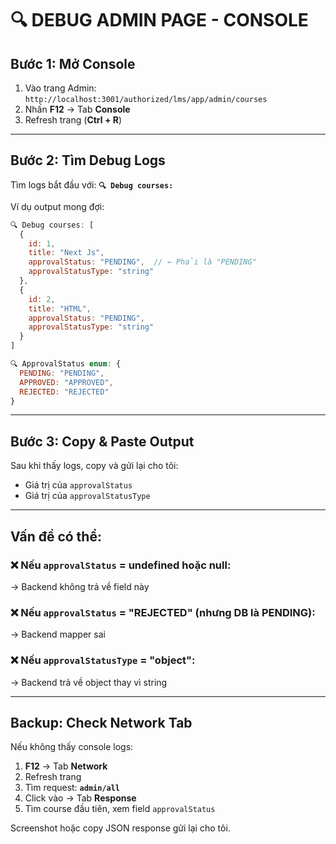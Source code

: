 # 🔍 DEBUG ADMIN PAGE - CONSOLE

## Bước 1: Mở Console

1. Vào trang Admin: `http://localhost:3001/authorized/lms/app/admin/courses`
2. Nhấn **F12** → Tab **Console**
3. Refresh trang (**Ctrl + R**)

---

## Bước 2: Tìm Debug Logs

Tìm logs bắt đầu với: **`🔍 Debug courses:`**

Ví dụ output mong đợi:

```javascript
🔍 Debug courses: [
  {
    id: 1,
    title: "Next Js",
    approvalStatus: "PENDING",  // ← Phải là "PENDING"
    approvalStatusType: "string"
  },
  {
    id: 2,
    title: "HTML",
    approvalStatus: "PENDING",
    approvalStatusType: "string"
  }
]

🔍 ApprovalStatus enum: {
  PENDING: "PENDING",
  APPROVED: "APPROVED",
  REJECTED: "REJECTED"
}
```

---

## Bước 3: Copy & Paste Output

Sau khi thấy logs, copy và gửi lại cho tôi:

- Giá trị của `approvalStatus`
- Giá trị của `approvalStatusType`

---

## Vấn đề có thể:

### ❌ Nếu `approvalStatus` = undefined hoặc null:

→ Backend không trả về field này

### ❌ Nếu `approvalStatus` = "REJECTED" (nhưng DB là PENDING):

→ Backend mapper sai

### ❌ Nếu `approvalStatusType` = "object":

→ Backend trả về object thay vì string

---

## Backup: Check Network Tab

Nếu không thấy console logs:

1. **F12** → Tab **Network**
2. Refresh trang
3. Tìm request: **`admin/all`**
4. Click vào → Tab **Response**
5. Tìm course đầu tiên, xem field `approvalStatus`

Screenshot hoặc copy JSON response gửi lại cho tôi.
